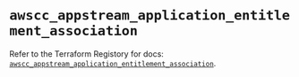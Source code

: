 # `awscc_appstream_application_entitlement_association`

Refer to the Terraform Registory for docs: [`awscc_appstream_application_entitlement_association`](https://registry.terraform.io/providers/hashicorp/awscc/0.70.0/docs/resources/appstream_application_entitlement_association).
